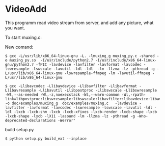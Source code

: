 # VideoAdd
This programm read video stream from server, and add any picture, what you want.

To start muxing.c:

New comand:

```{r, engine='bash'}
$ gcc -L/usr/lib/x86_64-linux-gnu -L. -lmuxing_g muxing_py.c -shared -o muxing_py.so  -I/usr/include/python2.7 -I/usr/include/x86_64-linux-gnu/python2.7 -fPIC -lavdevice -lavfilter -lavformat -lavcodec -lswresample -lswscale -lavutil -ldl -ldl  -lm -llzma -lz -pthread -g -L/usr/lib/x86_64-linux-gnu -lswresample-ffmpeg -lm -lavutil-ffmpeg -L/usr/lib/x86_64-linux-gnu
```


```{r, engine='bash'}
$ gcc -Llibavcodec -Llibavdevice -Llibavfilter -Llibavformat -Llibavresample -Llibavutil -Llibpostproc -Llibswscale -Llibswresample -Wl,--as-needed -Wl,-z,noexecstack -Wl,--warn-common -Wl,-rpath-link=libpostproc:libswresample:libswscale:libavfilter:libavdevice:libavformat:libavcodec:libavutil:libavresample   -o doc/examples/muxing_g  doc/examples/muxing.c   -lavdevice -lavfilter -lavformat -lavcodec -lswresample -lswscale -lavutil -ldl -ldl -lxcb -lxcb-shm -lxcb -lxcb-xfixes -lxcb-render -lxcb-shape -lxcb -lxcb-shape -lxcb -lX11 -lasound -lm -llzma -lz -pthread -g -Wno-deprecated-declarations -Werror"
```

build setup.py

```{r, engine='bash'}
$ python setup.py build_ext --inplace
```
